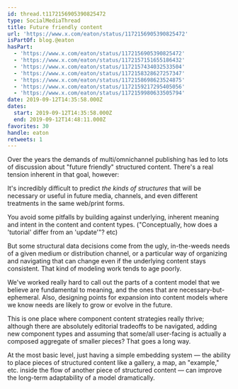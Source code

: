 ```yaml
---
id: thread.t1172156905390825472
type: SocialMediaThread
title: Future friendly content
url: 'https://www.x.com/eaton/status/1172156905390825472'
isPartOf: blog.@eaton
hasPart:
  - 'https://www.x.com/eaton/status/1172156905390825472'
  - 'https://www.x.com/eaton/status/1172157151655186432'
  - 'https://www.x.com/eaton/status/1172157434032533504'
  - 'https://www.x.com/eaton/status/1172158328627257347'
  - 'https://www.x.com/eaton/status/1172158698623524875'
  - 'https://www.x.com/eaton/status/1172159217295405056'
  - 'https://www.x.com/eaton/status/1172159980633505794'
date: 2019-09-12T14:35:58.000Z
dates:
  start: 2019-09-12T14:35:58.000Z
  end: 2019-09-12T14:48:11.000Z
favorites: 30
handle: eaton
retweets: 1
---
```

Over the years the demands of multi/omnichannel publishing has led to lots of discussion about "future friendly" structured content. There's a real tension inherent in that goal, however:

It's incredibly difficult to predict *the kinds of structures* that will be necessary or useful in future media, channels, and even different treatments in the same web/print forms.

You avoid some pitfalls by building against underlying, inherent meaning and intent in the content and content types. ("Conceptually, how does a 'tutorial' differ from an 'update'"? etc)

But some structural data decisions come from the ugly, in-the-weeds needs of a given medium or distribution channel, or a particular way of organizing and navigating that can change even if the underlying content stays consistent. That kind of modeling work tends to age poorly.

We've worked really hard to call out the parts of a content model that we believe are fundamental to meaning, and the ones that are necessary-but-ephemeral. Also, designing points for expansion into content models where we know needs are likely to grow or evolve in the future.

This is one place where component content strategies really thrive; although there are absolutely editorial tradeoffs to be navigated, adding new component types and assuming that some/all user-facing is actually a composed aggregate of smaller pieces? That goes a long way.

At the most basic level, just having a simple embedding system — the ability to place pieces of structured content like a gallery, a map, an "example," etc. inside the flow of another piece of structured content — can improve the long-term adaptability of a model dramatically.
